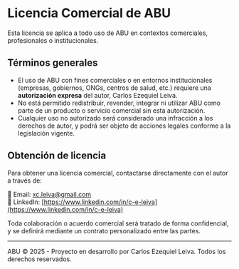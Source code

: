 # Licencia Comercial de ABU

Esta licencia se aplica a todo uso de ABU en contextos comerciales, profesionales o institucionales.

## Términos generales

- El uso de ABU con fines comerciales o en entornos institucionales (empresas, gobiernos, ONGs, centros de salud, etc.) requiere una **autorización expresa** del autor, Carlos Ezequiel Leiva.
- No está permitido redistribuir, revender, integrar ni utilizar ABU como parte de un producto o servicio comercial sin esta autorización.
- Cualquier uso no autorizado será considerado una infracción a los derechos de autor, y podrá ser objeto de acciones legales conforme a la legislación vigente.

## Obtención de licencia

Para obtener una licencia comercial, contactarse directamente con el autor a través de:

📩 Email: xc.leiva@gmail.com  
📩 LinkedIn: [https://www.linkedin.com/in/c-e-leiva](https://www.linkedin.com/in/c-e-leiva)

Toda colaboración o acuerdo comercial será tratado de forma confidencial, y se definirá mediante un contrato personalizado entre las partes.

---

ABU © 2025 - Proyecto en desarrollo por Carlos Ezequiel Leiva. Todos los derechos reservados.
